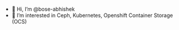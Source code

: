 - 👋 Hi, I’m @bose-abhishek
- 👀 I’m interested in Ceph, Kubernetes, Openshift Container Storage (OCS) 

<!---
bose-abhishek/bose-abhishek is a ✨ special ✨ repository because its `README.md` (this file) appears on your GitHub profile.
You can click the Preview link to take a look at your changes.
--->

